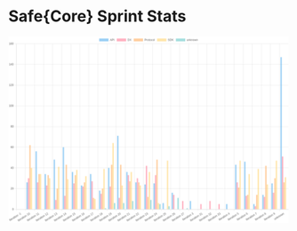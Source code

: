 # Safe{Core} Sprint Stats
<img src="./total_complexity/2025-02-11.png" width="600" title="Total Complexity">


